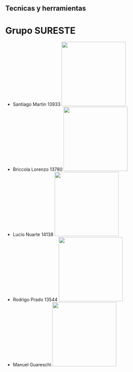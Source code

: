 ## Tecnicas y herramientas 
# Grupo SURESTE 
* Santiago Martin 13933 
<img src="https://github.com/user-attachments/assets/ccab1902-9eb9-4f92-bf6f-d075606c4d24" width="200"> <br>
* Briccola Lorenzo 13780
<img src="https://github.com/user-attachments/assets/e68cb927-7555-450e-8d3e-9535fde2023d" width="200"> <br>
* Lucio Nuarte 14138
<img src="https://github.com/user-attachments/assets/2fb1c9ae-f88b-4972-ae2e-f8378051b30b" width="200"> <br>
* Rodrigo Prado 13544
<img src="https://github.com/user-attachments/assets/ae95d16b-fd07-4008-bc16-86cb19cc9cb1" width="200"> <br>
* Manuel Guareschi 
<img src="https://github.com/user-attachments/assets/2b200ed0-b4c1-481c-85e5-cc700092e719" width="200"> <br>
